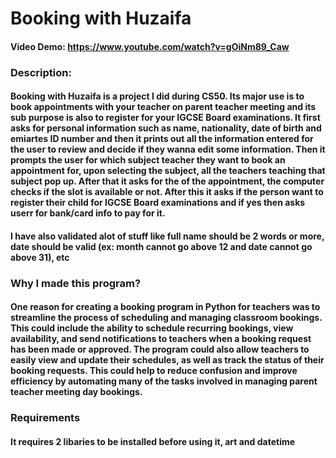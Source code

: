 # Booking with Huzaifa
#### Video Demo: https://www.youtube.com/watch?v=gOiNm89_Caw
### Description:
#### Booking with Huzaifa is a project I did during CS50. Its major use is to book appointments with your teacher on parent teacher meeting and its sub purpose is also to register for your IGCSE Board examinations. It first asks for personal information such as name, nationality, date of birth and emiartes ID number and then it prints out all the information entered for the user to review and decide if they wanna edit some information. Then it prompts the user for which subject teacher they want to book an appointment for, upon selecting the subject, all the teachers teaching that subject pop up. After that it asks for the of the appointment, the computer checks if the slot is available or not. After this it asks if the person want to register their child for IGCSE Board examinations and if yes then asks userr for bank/card info to pay for it.
#### I have also validated alot of stuff like full name should be 2 words or more, date should be valid (ex: month cannot go above 12 and date cannot go above 31), etc
### Why I made this program?
#### One reason for creating a booking program in Python for teachers was to streamline the process of scheduling and managing classroom bookings. This could include the ability to schedule recurring bookings, view availability, and send notifications to teachers when a booking request has been made or approved. The program could also allow teachers to easily view and update their schedules, as well as track the status of their booking requests. This could help to reduce confusion and improve efficiency by automating many of the tasks involved in managing parent teacher meeting day bookings.
### Requirements
#### It requires 2 libaries to be installed before using it, art and datetime